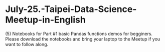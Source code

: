 # July-25.-Taipei-Data-Science-Meetup-in-English
(5) Notebooks for Part #1  basic Pandas functions demos for begginers. Please download the notebooks and bring your laptop to the Meetup if you want to follow along.
